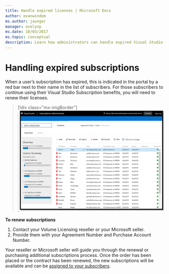 ```yaml
---
title: Handle expired licenses | Microsoft Docs
author: evanwindom
ms.author: jaunger
manager: evelynp
ms.date: 10/03/2017
ms.topic: conceptual
description: Learn how administrators can handle expired Visual Studio subscriptions
---
```


# Handling expired subscriptions

When a user’s subscription has expired, this is indicated in the portal by a red bar next to their name in the list of subscribers. For those subscribers to continue using their Visual Studio Subscription benefits, you will need to renew their licenses.
> [!div class="mx-imgBorder"]
> ![List of Expired Subscriptions](_img/expired-subscriptions/expired-list.png)

**To renew subscriptions**
1. Contact your Volume Licensing reseller or your Microsoft seller.
2. Provide them with your Agreement Number and Purchase Account Number.

Your reseller or Microsoft seller will guide you through the renewal or purchasing additional subscriptions process. Once the order has been placed or the contract has been renewed, the new subscriptions will be available and can be [assigned to your subscribers](assign-license.md).